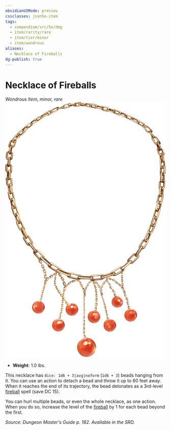 ```yaml
---
obsidianUIMode: preview
cssclasses: json5e-item
tags:
  - compendium/src/5e/dmg
  - item/rarity/rare
  - item/tier/minor
  - item/wondrous
aliases:
  - Necklace of Fireballs
dg-publish: true
---
```

# Necklace of Fireballs
*Wondrous Item, minor, rare*  
![](https://raw.githubusercontent.com/5etools-mirror-2/5etools-img/main/items/DMG/Necklace%20of%20Fireballs.webp#right)  

- **Weight**: 1.0 lbs.

This necklace has `dice: 1d6 + 3|avg|noform` (`1d6 + 3`) beads hanging from it. You can use an action to detach a bead and throw it up to 60 feet away. When it reaches the end of its trajectory, the bead detonates as a 3rd-level [fireball](/Admin/CLI/spells/fireball.md) spell (save DC 15).

You can hurl multiple beads, or even the whole necklace, as one action. When you do so, increase the level of the [fireball](/Admin/CLI/spells/fireball.md) by 1 for each bead beyond the first.

*Source: Dungeon Master's Guide p. 182. Available in the SRD.*